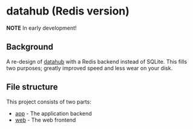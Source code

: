 # datahub (Redis version)

**NOTE** In early development!

## Background
A re-design of [datahub](https://github.com/fjaderboll/datahub) with a Redis
backend instead of SQLite. This fills two purposes; greatly improved speed and
less wear on your disk.

## File structure
This project consists of two parts:
* [app](app/README.md) - The application backend
* [web](web/README.md) - The web frontend

